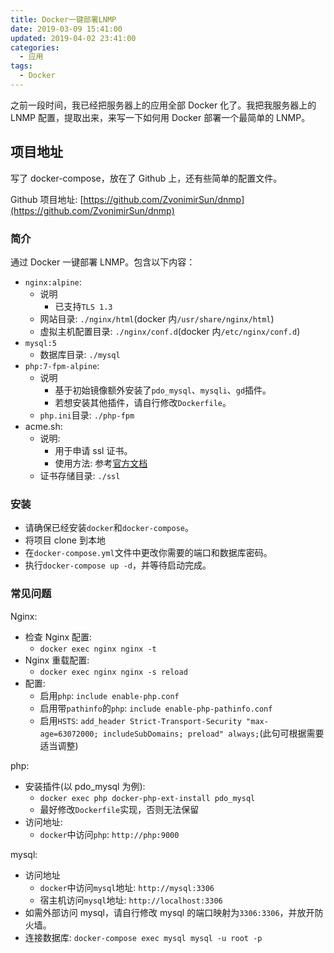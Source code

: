 ```yaml
---
title: Docker一键部署LNMP
date: 2019-03-09 15:41:00
updated: 2019-04-02 23:41:00
categories:
  - 应用
tags:
  - Docker
---
```


之前一段时间，我已经把服务器上的应用全部 Docker 化了。我把我服务器上的 LNMP 配置，提取出来，来写一下如何用 Docker 部署一个最简单的 LNMP。

<!--more-->

## 项目地址

写了 docker-compose，放在了 Github 上，还有些简单的配置文件。

Github 项目地址: [https://github.com/ZvonimirSun/dnmp](https://github.com/ZvonimirSun/dnmp)

### 简介

通过 Docker 一键部署 LNMP。包含以下内容：

- `nginx:alpine`:
  - 说明
    - 已支持`TLS 1.3`
  - 网站目录: `./nginx/html`(docker 内`/usr/share/nginx/html`)
  - 虚拟主机配置目录: `./nginx/conf.d`(docker 内`/etc/nginx/conf.d`)
- `mysql:5`
  - 数据库目录: `./mysql`
- `php:7-fpm-alpine`:
  - 说明
    - 基于初始镜像额外安装了`pdo_mysql`、`mysqli`、`gd`插件。
    - 若想安装其他插件，请自行修改`Dockerfile`。
  - `php.ini`目录: `./php-fpm`
- acme.sh:
  - 说明:
    - 用于申请 ssl 证书。
    - 使用方法: 参考[官方文档](https://github.com/Neilpang/acme.sh)
  - 证书存储目录: `./ssl`

### 安装

- 请确保已经安装`docker`和`docker-compose`。
- 将项目 clone 到本地
- 在`docker-compose.yml`文件中更改你需要的端口和数据库密码。
- 执行`docker-compose up -d`，并等待启动完成。

### 常见问题

Nginx:

- 检查 Nginx 配置:
  - `docker exec nginx nginx -t`
- Nginx 重载配置:
  - `docker exec nginx nginx -s reload`
- 配置:
  - 启用`php`: `include enable-php.conf`
  - 启用带`pathinfo`的`php`: `include enable-php-pathinfo.conf`
  - 启用`HSTS`: `add_header Strict-Transport-Security "max-age=63072000; includeSubDomains; preload" always;`(此句可根据需要适当调整)

php:

- 安装插件(以 pdo_mysql 为例):
  - `docker exec php docker-php-ext-install pdo_mysql`
  - 最好修改`Dockerfile`实现，否则无法保留
- 访问地址:
  - `docker`中访问`php`: `http://php:9000`

mysql:

- 访问地址
  - `docker`中访问`mysql`地址: `http://mysql:3306`
  - 宿主机访问`mysql`地址: `http://localhost:3306`
- 如需外部访问 mysql，请自行修改 mysql 的端口映射为`3306:3306`，并放开防火墙。
- 连接数据库: `docker-compose exec mysql mysql -u root -p`
